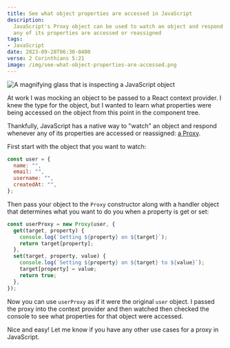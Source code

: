 ```yaml
---
title: See what object properties are accessed in JavaScript
description:
  JavaScript's Proxy object can be used to watch an object and respond whenever
  any of its properties are accessed or reassigned
tags:
- JavaScript
date: 2023-09-28T06:30-0400
verse: 2 Corinthians 5:21
image: /img/see-what-object-properties-are-accessed.png
---
```


![A magnifying glass that is inspecting a JavaScript object](/img/see-what-object-properties-are-accessed.png)

At work I was mocking an object to be passed to a React context provider. I knew
the type for the object, but I wanted to learn what properties were being
accessed on the object from this point in the component tree.

Thankfully, JavaScript has a native way to "watch" an object and respond
whenever any of its properties are accessed or reassigned:
[a Proxy](https://developer.mozilla.org/en-US/docs/Web/JavaScript/Reference/Global_Objects/Proxy).

First start with the object that you want to watch:

```js
const user = {
  name: "",
  email: "",
  username: "",
  createdAt: "",
};
```

Then pass your object to the `Proxy` constructor along with a handler object
that determines what you want to do you when a property is get or set:

```js
const userProxy = new Proxy(user, {
  get(target, property) {
    console.log(`Getting ${property} on ${target}`);
    return target[property];
  },
  set(target, property, value) {
    console.log(`Setting ${property} on ${target} to ${value}`);
    target[property] = value;
    return true;
  },
});
```

Now you can use `userProxy` as if it were the original `user` object. I passed
the proxy into the context provider and then watched then checked the console to
see what properties for that object were accessed.

Nice and easy! Let me know if you have any other use cases for a proxy in
JavaScript.
